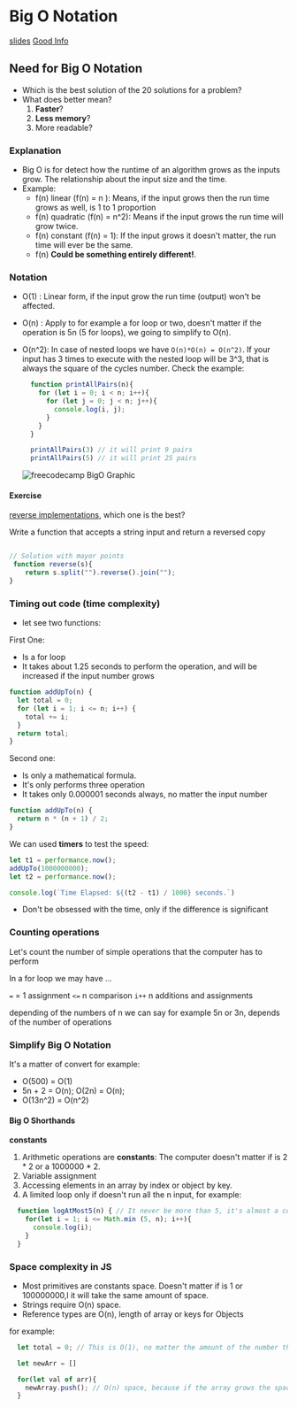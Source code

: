 
# Big O Notation

[slides](https://cs.slides.com/colt_steele/big-o-notation)
[Good Info](https://www.freecodecamp.org/news/big-o-notation-why-it-matters-and-why-it-doesnt-1674cfa8a23c/)

## Need for Big O Notation

- Which is the best solution of the 20 solutions for a problem?
- What does better mean?
  1. **Faster**?
  2. **Less memory**?
  3. More readable?

### Explanation

- Big O is for detect how the runtime of an algorithm grows as the inputs grow. The relationship about the input size and the time.
- Example:
  - f(n) linear (f(n) = n ): Means, if the input grows then the run time grows as well, is 1 to 1 proportion
  - f(n) quadratic (f(n) = n^2): Means if the input grows the run time will grow twice.
  - f(n) constant (f(n) = 1): If the input grows it doesn't matter, the run time will ever be the same.
  - f(n) **Could be something entirely different!**.

### Notation

- O(1) : Linear form, if the input grow the run time (output) won't be affected. 
- O(n) : Apply to for example a for loop or two, doesn't matter if the operation is 5n (5 for loops), we going to simplify to O(n).
- O(n^2): In case of nested loops we have `O(n)*O(n) = O(n^2)`. If your input has 3 times to execute with the nested loop will be 3^3, that is always the square of the cycles number.
  Check the example:

  ```js
    function printAllPairs(n){
      for (let i = 0; i < n; i++){
        for (let j = 0; j < n; j++){
          console.log(i, j);
        }
      }
    }

    printAllPairs(3) // it will print 9 pairs
    printAllPairs(5) // it will print 25 pairs
  ```

  ![freecodecamp BigO Graphic](https://cdn-media-1.freecodecamp.org/images/1*KfZYFUT2OKfjekJlCeYvuQ.jpeg)


#### Exercise

[reverse implementations](https://stackoverflow.com/questions/958908/how-do-you-reverse-a-string-in-place-in-javascript), which one is the best?

Write a function that accepts a string input and return a reversed copy

```js

// Solution with mayor points
 function reverse(s){
    return s.split("").reverse().join("");
}
```

### Timing out code (time complexity)

- let see two functions:

First One:

- Is a for loop
- It takes about 1.25 seconds to perform the operation, and will be increased if the input number grows

```js
function addUpTo(n) {
  let total = 0;
  for (let i = 1; i <= n; i++) {
    total += i;
  }
  return total;
}
```

Second one:

- Is only a mathematical formula.
- It's only performs three operation
- It takes only 0.000001 seconds always, no matter the input number 

```js
function addUpTo(n) {
  return n * (n + 1) / 2;
}
```

We can used **timers** to test the speed:

```js
let t1 = performance.now();
addUpTo(1000000000);
let t2 = performance.now();

console.log(`Time Elapsed: ${(t2 - t1) / 1000} seconds.`)
```

- Don't be obsessed with the time, only if the difference is significant

### Counting operations

Let's count the number of simple operations that the computer has to perform

In a for loop we may have ...

`=` = 1 assignment
`<=` n comparison
`i++` n additions and assignments

depending of the numbers of n we can say for example 5n or 3n, depends of the number of operations

### Simplify Big O Notation

It's a matter of convert for example:
 - O(500) = O(1)
 - 5n + 2 = O(n); O(2n) = O(n);
 - O(13n^2) = O(n^2)

#### Big O Shorthands

**constants**
  1. Arithmetic operations are **constants**: The computer doesn't matter if is 2 * 2 or a 1000000 * 2.
  2. Variable assignment
  3. Accessing elements in an array by index or object by key.
  4. A limited loop only if doesn't run all the n input, for example:
  ```js
    function logAtMost5(n) { // It never be more than 5, it's almost a constant
      for(let i = 1; i <= Math.min (5, n); i++){
        console.log(i);
      }
    }
  ```

  ### Space complexity in JS

  - Most primitives are constants space. Doesn't matter if is 1 or 100000000,l it will take the same amount of space.
  - Strings require O(n) space.
  - Reference types are O(n), length of array or keys for Objects
  
  for example:

  ```js
    let total = 0; // This is O(1), no matter the amount of the number the space is the same
  ```

  ```js
    let newArr = []

    for(let val of arr){
      newArray.push(); // O(n) space, because if the array grows the space will grow
    }
  ```
